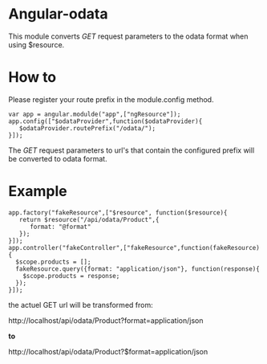 Angular-odata
=============

This module converts *GET* request parameters to the odata format when using $resource.

How to
=============
Please register your route prefix in the module.config method.

    var app = angular.modulde("app",["ngResource"]);
    app.config(["$odataProvider",function($odataProvider){
       $odataProvider.routePrefix("/odata/");
    }]);

The *GET* request parameters to url's that contain the configured prefix will be converted to odata format.

Example
=============

    app.factory("fakeResource",["$resource", function($resource){
       return $resource("/api/odata/Product",{
          format: "@format"
       });
    }]);
    app.controller("fakeController",["fakeResource",function(fakeResource){
      $scope.products = [];
      fakeResource.query({format: "application/json"}, function(response){
        $scope.products = response;    
      });
    }]);
    
the actuel GET url will be transformed from:

http://localhost/api/odata/Product?format=application/json

**to**

http://localhost/api/odata/Product?$format=application/json

